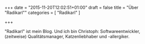 +++
date = "2015-11-20T12:02:51+01:00"
draft = false
title = "Über \"Radikarl\""
categories = [ "Radikarl" ]

+++

"Radikarl" ist mein Blog. Und ich bin Christoph: Softwareentwickler, (zeitweise) Qualitätsmanager, Katzenliebhaber und -allergiker. 